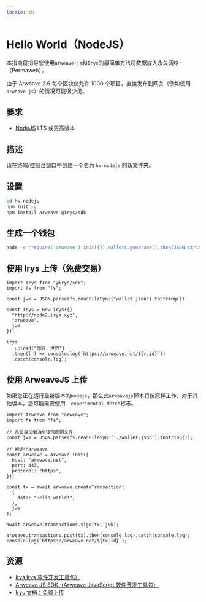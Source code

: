 ```yaml
---
locale: zh
---
```


# Hello World（NodeJS）

本指南将指导您使用`arweave-js`和`Irys`的最简单方法将数据放入永久网络（Permaweb）。

由于 Arweave 2.6 每个区块仅允许 1000 个项目，直接发布到网关（例如使用`arweave-js`）的情况可能很少见。

## 要求

-   [NodeJS](https://nodejs.org) LTS 或更高版本

## 描述

请在终端/控制台窗口中创建一个名为 `hw-nodejs` 的新文件夹。

## 设置

```sh
cd hw-nodejs
npm init -y
npm install arweave @irys/sdk
```

## 生成一个钱包

```sh
node -e "require('arweave').init({}).wallets.generate().then(JSON.stringify).then(console.log.bind(console))" > wallet.json
```

## 使用 Irys 上传（免费交易）

```js:no-line-numbers
import Irys from "@irys/sdk";
import fs from "fs";

const jwk = JSON.parse(fs.readFileSync("wallet.json").toString());

const irys = new Irys({}
  "http://node2.irys.xyz",
  "arweave",
  jwk
});

irys
  .upload("你好，世界")
  .then((r) => console.log(`https://arweave.net/${r.id}`))
  .catch(console.log);
```

## 使用 ArweaveJS 上传

如果您正在运行最新版本的`nodejs`，那么此`arweavejs`脚本将按原样工作。对于其他版本，您可能需要使用`--experimental-fetch`标志。

```js:no-line-numbers
import Arweave from "arweave";
import fs from "fs";

// 从磁盘加载JWK钱包密钥文件
const jwk = JSON.parse(fs.readFileSync('./wallet.json').toString());

// 初始化arweave
const arweave = Arweave.init({
  host: "arweave.net",
  port: 443,
  protocol: "https",
});

const tx = await arweave.createTransaction(
  {
    data: "Hello world!",
  },
  jwk
);

await arweave.transactions.sign(tx, jwk);

arweave.transactions.post(tx).then(console.log).catch(console.log);
console.log(`https://arweave.net/${tx.id}`);
```

## 资源

-   [Irys Irys 软件开发工具包）](https://github.com/irys-xyz/js-sdk)
-   [Arweave JS SDK（Arweave JavaScript 软件开发工具包）](https://github.com/ArweaveTeam/arweave-js)
-   [Irys 文档：免费上传](http://docs.irys.xyz/faqs/dev-faq#does-irys-offer-free-uploads)
